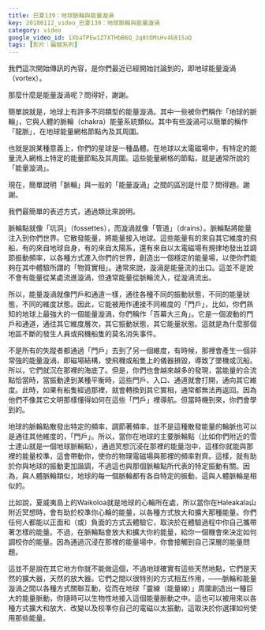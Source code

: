 ```yaml
---
title: 巴夏139：地球脈輪與能量漩渦
key: 20180112_video_巴夏139：地球脈輪與能量漩渦
category: video
google_video_id: 1XbaTPEw1Z7XTHbB6Q_2q8tOMsHv4G81SaQ
tags: [影片｜編號系列]
---
```


我們這次開始傳訊的內容，是你們最近已經開始討論到的，即地球能量漩渦（vortex）。

那麼什麼是能量漩渦呢？問得好，謝謝。

簡單說就是，地球上有許多不同類型的能量漩渦。其中一些被你們稱作「地球的脈輪」，它與人體的脈輪（chakra）能量系統類似。其中有些漩渦可以簡單的稱作「龍脈」，在地球能量網格節點內及其周圍。

也就是說某種意義上，你們的星球是一種晶體。在地球以太電磁場中，有特定的能量流入網格上特定的能量節點及其周圍。這些能量網格的節點，就是通常所說的「能量漩渦」。

現在，簡單說明「脈輪」與一般的「能量漩渦」之間的區別是什麼？問得題。謝謝。

我們最簡單的表述方式，通過類比來說明。

脈輪點就像「坑洞」（fossettes），而漩渦就像「管道」（drains）。脈輪點將能量注入到你們世界。它散發能量，將能量接入地球。這些能量有的來自其它維度的飛船，有的來自地球自身，有的來自太陽系，還有來自以太電磁場有規律地發出並調節振動頻率，以各種方式進入你們的世界，創造出一個穩定的能量場，以使你們能夠在其中體驗所謂的「物質實相」。通常來說，漩渦是能量流的出口。這並不是說不會有能量從某處流進漩渦，但通常能量從脈輪流入，從漩渦流出。

所以，能量漩渦就像門戶和通道一樣，通往各種不同的振動狀態，不同的能量狀態，不同的維度狀態。因此，它能被用作連接不同維度的「門戶」，比如，你們熟知的地球上最強大的一個能量漩渦，你們稱作「百幕大三角」。它是一個波動的門戶和通道，通往其它維度層次，其它振動狀態，其它能量狀態。這就是為什麼那個地區不斷的發生人員或飛機船隻的莫名消失事件。

不是所有的失蹤者都通過「門戶」去到了另一個維度，有時候，那裡會產生一個非常強的能量漩渦，即磁場結構，使飛機或船隻上的儀器損毀，導致了墜機或沉船。所以，它們就沉在那裡的海底了。但是，你們也會越來越多的發現，當能量的合流點恰當時，當振動達到某種平衡時，這些門戶、入口、通道就會打開，通向其它維度。此時，如果有船隻經過那裡，就會轉換到其它實相，通常都無法再返回。因為他們不像其它文明那樣懂得如何在這些「門戶」裡導航。但當時機到來，你們會學到的。

地球的脈輪點散發出特定的頻率，調節著頻率，並不是這種散發能量的輪脈也可以是通往其他維度的，「門戶」。所以，當你在地球的主要脈輪點（比如你們附近的雪士達山就是一個地球脈輪點），通過冥想沉浸在那裡的能量泡中，這樣你就能與那裡的能量校準，這會帶動你，使你的物理電磁場與那裡的頻率對齊。這樣，就有助於你與地球的振動更加諧調，不過這也與那個脈輪點所代表的特定振動有關。因為，與人體脈輪類似，地球的每一個脈輪都有各自特定的振動，這與人體脈輪是相似的。

比如說，夏威夷島上的Waikoloa就是地球的心輪所在處，所以當你在Haleakala山附近冥想時，會有助於校準你心輪的能量，以各種方式放大和擴大那種能量。你們任何人都能以正面和（或）負面的方式去體驗它，取決於在體驗過程中你自己攜帶著怎樣的能量。不過，在脈輪點會放大和擴大你的能量，給你一個機會來決定如何調校你的能量。因為通過沉浸在那裡的能量場中，你會接觸到自己深層的能量問題。

這並不是說在其它地方你就不能做這個，不過地球確實有這些天然地點，它們是天然的擴大器，天然的放大器。它們之間以很特別的方式相互作用，——脈輪和能量漩渦之間以各種方式關聯互動，從而在地球「靈線（能量線）」周圍創造出一種巨大的能量脈動，你隨時可以生物性地接入這個能量脈動之中。這也可以被用來以各種方式擴大和放大、改變以及校準你自己的電磁以太振動，這取決於你選擇如何使用那些能量。
